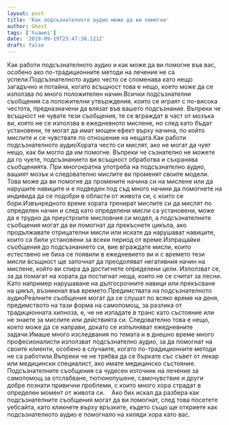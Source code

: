 ```yaml
---
layout: post
title: 'Как подсъзнателното аудио може да ви помогне'
author: Ghost
tags: ['huawei']
date: '2019-09-19T23:47:38.121Z'
draft: false
---
```


Как работи подсъзнателното аудио и как може да ви помогне във вас, особено ако по-традиционните методи на лечение не са успели.Подсъзнателното аудио често се споменава като нещо загадъчно и потайна, когато всъщност това е нещо, което може да се използва по много положителен начин.Всички подсъзнателни съобщения са положителни утвърждения, които се играят с по-висока честота, предназначени да влязат във вашето подсъзнание. Въпреки че всъщност не чувате тези съобщения, те се вграждат в част от мозъка ви, която не се използва в ежедневното мислене, но след като бъдат установени, те могат да имат мощен ефект върху начина, по който мислите и се чувствате по отношение на нещата.Как работи подсъзнателното аудиоХората често си мислят, ако не могат да чуят нещо, как би могло да им помогне. Въпреки че съзнателно не можете да го чуете, подсъзнанието ви всъщност обработва и съхранява съобщенията. При многократна употреба на подсъзнателно аудио, вашият мозък и следователно мислите ви променят своите модели. Това може да ви помогне да промените начина си на мислене или да нарушите навиците и е подведен под съд много начини да помогнете на индивида да се подобри в области от живота си, с които се бори.Извънредното време хората тренират мислите си да мислят по определен начин и след като определени мисли са установени, може да е трудно да преустроите мисловния си модел, а подсъзнателните съобщения могат да ви помогнат да прекъснете цикъла, ако продължавате отрицателни мисли или искате да нарушават навиците, които са били установени за всеки период от време.Изпращайки съобщения до подсъзнанието си, вие вграждате мисли, които естествено не биха се появили в ежедневието ви и с времето тези мисли всъщност ще започнат да преодоляват негативния начин на мислене, който ви спира да достигнете определени цели. Използват се, за да помагат на хората да постигнат неща, които не се считат за лесни. Като например нарушаване на дългосрочните навици или прекъсване на цикъл, възникнал във времето.Предимствата на подсъзнателното аудиоРеалните съобщения могат да се слушат по всяко време на деня, предимството на тази форма на самопомощ, за разлика от традиционната хипноза, е, че не изпадате в транс като състояние или не знаете за мислите или действията си. Следователно това е нещо, което може да се направи, докато се изпълняват ежедневните задачи.Имаше много изследвания по темата и в днешно време много професионалисти използват подсъзнателно аудио, за да помогнат на своите клиенти, особено в случаите, когато по-традиционните методи не са работили.Въпреки че не трябва да се бъркате със съвет от лекар или медицински специалист, ако имате медицинско състояние. Подсъзнателните съобщения са чудесен източник на лечение за самопомощ за отслабване, тютюнопушене, самочувствие и други добре познати привични проблеми, с които много хора страдат в определен момент от живота си.    Ако бих искал да разбера как подсъзнателните съобщения могат да ви помогнат, след това посетете уебсайта, като кликнете върху връзките, където също ще откриете как подсъзнателното аудио е помогнало на хиляди хора като вас.
